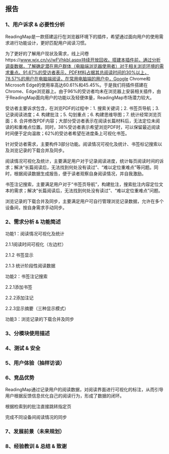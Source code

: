## 报告

### 1、用户诉求 & 必要性分析

ReadingMap是一款搭建运行在浏览器环境下的插件，希望通过面向用户的使用需求进行功能设计，更好匹配用户阅读习惯。

为了更好的了解用户现状及需求，线上问卷https://www.wjx.cn/vj/wFVhkbI.aspx持续开放回收。搭建本插件前，通过分析调查数据，了解确定潜在用户群体（电脑端浏览器使用者）对于相关浏览环境的需求重点。91.67%的受访者表示，PDF材料占据其总阅读时间的30%以上，78.57%的用户在电脑端阅读，在常用电脑端的用户中，Google Chrome和Microsoft Edge的使用率高达60.61%和45.45%。于是我们将插件搭建在Chrome、Edge浏览器上。由于96%的受访者均未在浏览器上安装相关插件，由于ReadingMap面向用户的功能以及轻便体量，ReadingMap市场潜力较大。

受访者主要诉求包含，在浏览PDF的过程中：1. 搜索关键词；2. 书签页导航；3. 记录阅读进度；4. 构建批注；5. 勾划重点；6. 构建思维导图；7. 统计经常浏览页面；8. 合并修改PDF内容；大部分受访者表示在阅读长篇材料后，无法定位未阅读的和重难点位置。同时，38%受访者表示希望浏览PDF时，可以保留最近阅读时间便于定向温故；62%的受访者希望在进度条上可视化书签。

针对受访者需求，主要构件3部分功能。阅读情况可视化及统计、书签标记搜索以及浏览记录的下载合并及同步。

阅读情况可视化及统计，主要满足用户对于记录阅读进度，统计每页阅读时间的诉求；解决“长篇阅读后，无法找到何处没有读过”、“难以定位重难点”等问题。同时，根据阅读数据生成报告，便于读者观察自身阅读情况，并自我激励。

书签注记搜索，主要满足用户对于“书签页导航”，构建批注，搜索批注内容定位文本的需求；解决“长篇阅读后，无法找到何处没有读过”、“难以定位重难点”问题。

浏览记录的下载合并及同步，主要满足用户可自行管理浏览记录数据，允许在多个设备间，按自身需求手动同步。

 

### 2、需求分析 & 功能简述

功能1：阅读情况可视化及统计

2.1.1阅读时间可视化（左边栏）

2.1.2 书签显示

2.1.3 统计阶段性阅读数据

 

功能2：书签注记搜索

2.2.1添加书签

2.2.2添加注记

2.2.3显示摘要（三种显示模式）

 

功能3：浏览记录的下载合并及同步

 

 

### 3、分模块使用描述

### 4、测试 & 安全

### 5、用户体验（抽样访谈）

### 6、竞品优势

ReadingMap通过记录用户的阅读数据，对阅读界面进行可视化的标注，从而引导用户根据反馈信息优化自己的阅读行为，形成了数据的闭环。

 

根据检索到的批注直接跳转指定页

 

完成不同设备间阅读情况的同步

 

### 7、发展前景（未来规划）

### 8、经验教训 & 总结 & 致谢

